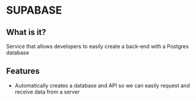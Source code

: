 # SUPABASE

## What is it?

Service that allows developers to easily create a back-end with a Postgres database

## Features

- Automatically creates a database and API so we can easily request and receive data from a server

